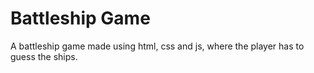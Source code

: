 # Battleship Game
 A battleship game made using html, css and js, where the player has to guess the ships.
